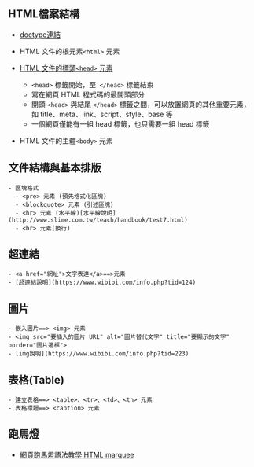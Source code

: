

## HTML檔案結構

- [doctype連結](https://www.wibibi.com/info.php?tid=403)
- HTML 文件的根元素`<html>` 元素 

- [HTML 文件的標頭`<head>` 元素](https://www.wibibi.com/info.php?tid=414)
  - `<head>` 標籤開始，至` </head>` 標籤結束
  - 寫在網頁 HTML 程式碼的最開頭部分
  - 開頭 `<head>` 與結尾 `</head>` 標籤之間，可以放置網頁的其他重要元素，如 title、meta、link、script、style、base 等
  - 一個網頁僅能有一組 head 標籤，也只需要一組 head 標籤 
- HTML 文件的主體`<body>` 元素


## 文件結構與基本排版
```
- 區塊格式
  - <pre> 元素 (預先格式化區塊)
  - <blockquote> 元素 (引述區塊)
  - <hr> 元素 (水平線)[水平線說明](http://www.slime.com.tw/teach/handbook/test7.html)
  - <br> 元素(換行)

```


## 超連結
```
- <a href="網址">文字表達</a>==>元素
- [超連結說明](https://www.wibibi.com/info.php?tid=124)
```
## 圖片
```
- 嵌入圖片==> <img> 元素
- <img src="要插入的圖片 URL" alt="圖片替代文字" title="要顯示的文字" border="圖片邊框">
- [img說明](https://www.wibibi.com/info.php?tid=223)
```
## 表格(Table)

```
- 建立表格==> <table>、<tr>、<td>、<th> 元素
- 表格標題==> <caption> 元素
```


## 跑馬燈
- [網頁跑馬燈語法教學 HTML marquee](https://www.wibibi.com/info.php?tid=151)



